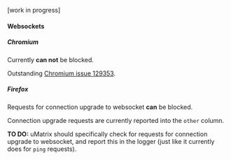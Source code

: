 [work in progress]

#### Websockets

##### Chromium

Currently **can not** be blocked.

Outstanding [Chromium issue 129353](https://code.google.com/p/chromium/issues/detail?id=129353).

##### Firefox

Requests for connection upgrade to websocket **can** be blocked.

Connection upgrade requests are currently reported into the `other` column.

**TO DO:** uMatrix should specifically check for requests for connection upgrade to websocket, and report this in the logger (just like it currently does for `ping` requests).
